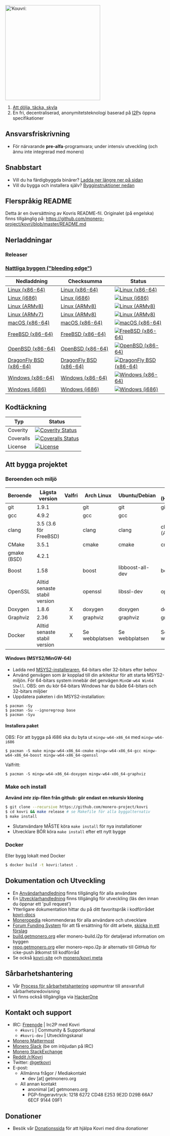 [<img width="300" src="https://static.getmonero.org/images/kovri/logo.png" alt="ˈKoʊvriː" />](https://github.com/monero-project/kovri)

1. [Att dölja, täcka, skyla](https://en.wikipedia.org/wiki/Esperanto)
2. En fri, decentraliserad, anonymitetsteknologi baserad på [I2P](https://getmonero.org/resources/moneropedia/i2p.html)s öppna specifikationer

## Ansvarsfriskrivning

- För närvarande **pre-alfa**-programvara; under intensiv utveckling (och ännu inte integrerad med monero)

## Snabbstart

- Vill du ha färdigbyggda binärer? [Ladda ner längre ner på sidan](#downloads)
- Vill du bygga och installera själv? [Bygginstruktioner nedan](#building)

## Flerspråkig README

Detta är en översättning av Kovris README-fil. Originalet (på engelska) finns tillgänglig på: https://github.com/monero-project/kovri/blob/master/README.md

## Nerladdningar

### Releaser

### [Nattliga byggen ("bleeding edge")](https://build.getmonero.org/waterfall)

| Nedladdning | Checksumma | Status |
| -------- | -------- | ------ |
| [Linux (x86-64)](https://build.getmonero.org/downloads/kovri-latest-linux-amd64.tar.bz2) | [Linux (x86-64)](https://build.getmonero.org/downloads/kovri-latest-linux-amd64.tar.bz2.sha256sum.txt) | [![Linux (x86-64)](https://build.getmonero.org/png?builder=kovri-static-ubuntu-amd64)](https://build.getmonero.org/builders/kovri-static-ubuntu-amd64) |
| [Linux (i686)](https://build.getmonero.org/downloads/kovri-latest-linux-i686.tar.bz2) | [Linux (i686)](https://build.getmonero.org/downloads/kovri-latest-linux-i686.tar.bz2.sha256sum.txt) | [![Linux (i686)](https://build.getmonero.org/png?builder=kovri-static-ubuntu-i686)](https://build.getmonero.org/builders/kovri-static-ubuntu-i686) |
| [Linux (ARMv8)](https://build.getmonero.org/downloads/kovri-latest-linux-armv8.tar.bz2) | [Linux (ARMv8)](https://build.getmonero.org/downloads/kovri-latest-linux-armv8.tar.bz2.sha256sum.txt) | [![Linux (ARMv8)](https://build.getmonero.org/png?builder=kovri-static-debian-arm8)](https://build.getmonero.org/builders/kovri-static-debian-arm8) |
| [Linux (ARMv7)](https://build.getmonero.org/downloads/kovri-latest-linux-armv7.tar.bz2) | [Linux (ARMv8)](https://build.getmonero.org/downloads/kovri-latest-linux-armv7.tar.bz2.sha256sum.txt) | [![Linux (ARMv8)](https://build.getmonero.org/png?builder=kovri-static-ubuntu-arm7)](https://build.getmonero.org/builders/kovri-static-ubuntu-) |
| [macOS (x86-64)](https://build.getmonero.org/downloads/kovri-latest-osx-10.13.tar.bz2) | [macOS (x86-64)](https://build.getmonero.org/downloads/kovri-latest-osx-10.13.tar.bz2.sha256sum.txt) | [![macOS (x86-64)](https://build.getmonero.org/png?builder=kovri-static-osx)](https://build.getmonero.org/builders/kovri-static-osx) |
| [FreeBSD (x86-64)](https://build.getmonero.org/downloads/kovri-latest-freebsd-amd64.tar.bz2) | [FreeBSD (x86-64)](https://build.getmonero.org/downloads/kovri-latest-freebsd-amd64.tar.bz2.sha256sum.txt) | [![FreeBSD (x86-64)](https://build.getmonero.org/png?builder=kovri-static-freebsd64)](https://build.getmonero.org/builders/kovri-static-freebsd64) |
| [OpenBSD (x86-64)](https://build.getmonero.org/downloads/kovri-latest-openbsd-amd64.tar.bz2) | [OpenBSD (x86-64)](https://build.getmonero.org/downloads/kovri-latest-openbsd-amd64.tar.bz2.sha256sum.txt) | [![OpenBSD (x86-64)](https://build.getmonero.org/png?builder=kovri-static-openbsd-amd64)](https://build.getmonero.org/builders/kovri-static-openbsd-amd64) |
| [DragonFly BSD (x86-64)](https://build.getmonero.org/downloads/kovri-latest-dragonflybsd-4.6.tar.bz2) | [DragonFly BSD (x86-64)](https://build.getmonero.org/downloads/kovri-latest-dragonflybsd-4.6.tar.bz2.sha256sum.txt) | [![DragonFly BSD (x86-64)](https://build.getmonero.org/png?builder=kovri-static-dragonflybsd-amd64)](https://build.getmonero.org/builders/kovri-static-dragonflybsd-amd64) |
| [Windows (x86-64)](https://build.getmonero.org/downloads/kovri-latest-win64.exe) | [Windows (x86-64)](https://build.getmonero.org/downloads/kovri-latest-win64.exe.sha256sum.txt) | [![Windows (x86-64)](https://build.getmonero.org/png?builder=kovri-static-win64)](https://build.getmonero.org/builders/kovri-static-win64) |
| [Windows (i686)](https://build.getmonero.org/downloads/kovri-latest-win32.exe) | [Windows (i686)](https://build.getmonero.org/downloads/kovri-latest-win32.exe.sha256sum.txt) | [![Windows (i686)](https://build.getmonero.org/png?builder=kovri-static-win32)](https://build.getmonero.org/builders/kovri-static-win32) |

## Kodtäckning

| Typ | Status |
| ----------- | -------- |
| Coverity | [![Coverity Status](https://scan.coverity.com/projects/7621/badge.svg)](https://scan.coverity.com/projects/7621/) |
| Coveralls | [![Coveralls Status](https://coveralls.io/repos/github/monero-project/kovri/badge.svg?branch=master)](https://coveralls.io/github/monero-project/kovri?branch=master) |
| License | [![License](https://img.shields.io/badge/license-BSD3-blue.svg)](https://opensource.org/licenses/BSD-3-Clause) |

## Att bygga projektet

### Beroenden och miljö

| Beroende | Lägsta version | Valfri | Arch Linux | Ubuntu/Debian | macOS (Homebrew) | FreeBSD | OpenBSD |
| ------------------- | ---------------------------- | :--------: | ----------- | ---------------- | ---------------- | ------------- | ----------- |
| git | 1.9.1 |  | git | git | git | git | git |
| gcc | 4.9.2 |  | gcc | gcc |  |  |  |
| clang | 3.5 (3.6 för FreeBSD) |  | clang | clang | clang (Apple) | clang36 | llvm |
| CMake | 3.5.1 |  | cmake | cmake | cmake | cmake | cmake |
| gmake (BSD) | 4.2.1 |  |  |  |  | gmake | gmake |
| Boost | 1.58 |  | boost | libboost-all-dev | boost | boost-libs | boost |
| OpenSSL | Alltid senaste stabil version |  | openssl | libssl-dev | openssl | openssl | openssl |
| Doxygen | 1.8.6 | X | doxygen | doxygen | doxygen | doxygen | doxygen |
| Graphviz | 2.36 | X | graphviz | graphviz | graphviz | graphviz | graphviz |
| Docker | Alltid senaste stabil version | X | Se webbplatsen | Se webbplatsen | Se webbplatsen | Se webbplatsen | Se webbplatsen |

#### Windows (MSYS2/MinGW-64)

* Ladda ned [MSYS2-installeraren](http://msys2.github.io/), 64-bitars eller 32-bitars efter behov
* Använd genvägen som är kopplad till din arkitektur för att starta MSYS2-miljön. För 64-bitars system innebär det genvägen `MinGW-w64 Win64 Shell`. OBS: om du kör 64-bitars Windows har du både 64-bitars och 32-bitars miljöer
* Uppdatera paketen i din MSYS2-installation:

```shell
$ pacman -Sy
$ pacman -Su --ignoregroup base
$ pacman -Syu
```

#### Installera paket

OBS: För att bygga på i686 ska du byta ut `mingw-w64-x86_64` med `mingw-w64-i686`

`$ pacman -S make mingw-w64-x86_64-cmake mingw-w64-x86_64-gcc mingw-w64-x86_64-boost mingw-w64-x86_64-openssl`

Valfritt:

`$ pacman -S mingw-w64-x86_64-doxygen mingw-w64-x86_64-graphviz`

### Make och install

**Använd *inte* zip-filen från github: gör endast en rekursiv kloning**

```bash
$ git clone --recursive https://github.com/monero-project/kovri
$ cd kovri && make release # se Makefile för alla byggalternativ
$ make install
```

- Slutanvändare MÅSTE köra `make install` för nya installationer
- Utvecklare BÖR köra `make install` efter ett nytt bygge

### Docker

Eller bygg lokalt med Docker

```bash
$ docker build -t kovri:latest .
```

## Dokumentation och Utveckling

- En [Användarhandledning](https://github.com/monero-project/kovri-docs/blob/master/i18n/en/user_guide.md) finns tillgänglig för alla användare
- En [Utvecklarhandledning](https://github.com/monero-project/kovri-docs/blob/master/i18n/en/developer_guide.md) finns tillgänglig för utveckling (läs den innan du öppnar ett 'pull request')
- Ytterligare dokumentation hittar du på ditt favoritspråk i kodförrådet [kovri-docs](https://github.com/monero-project/kovri-docs/)
- [Moneropedia](https://getmonero.org/resources/moneropedia/kovri.html) rekommenderas för alla användare och utvecklare
- [Forum Funding System](https://forum.getmonero.org/8/funding-required) för att få ersättning för ditt arbete, [skicka in ett förslag](https://forum.getmonero.org/7/open-tasks/2379/forum-funding-system-ffs-sticky)
- [build.getmonero.org](https://build.getmonero.org/) eller monero-build.i2p för detaljerad information om byggen
- [repo.getmonero.org](https://repo.getmonero.org/monero-project/kovri) eller monero-repo.i2p är alternativ till GitHub för icke-push åtkomst till kodförråd
- Se också [kovri-site](https://github.com/monero-project/kovri-site) och [monero/kovri meta](https://github.com/monero-project/meta)

## Sårbarhetshantering

- Vår [Process för sårbarhetshantering](https://github.com/monero-project/meta/blob/master/VULNERABILITY_RESPONSE_PROCESS.md) uppmuntrar till ansvarsfull sårbarhetsredovisning
- Vi finns också tillgängliga via [HackerOne](https://hackerone.com/monero)

## Kontakt och support

- IRC: [Freenode](https://webchat.freenode.net/) | Irc2P med Kovri
   - `#kovri` | Community & Supportkanal
   - `#kovri-dev` | Utvecklingskanal
- [Monero Mattermost](https://mattermost.getmonero.org/)
- [Monero Slack](https://monero.slack.com/) (be om inbjudan på IRC)
- [Monero StackExchange](https://monero.stackexchange.com/)
- [Reddit /r/Kovri](https://www.reddit.com/r/Kovri/)
- Twitter: [@getkovri](https://twitter.com/getkovri)
- E-post:
   - Allmänna frågor / Mediakontakt
      - dev [at] getmonero.org
   - All annan kontakt
      - anonimal [at] getmonero.org
      - PGP-fingeravtryck: 1218 6272 CD48 E253 9E2D  D29B 66A7 6ECF 9144 09F1

## Donationer

- Besök vår [Donationssida](https://getmonero.org/getting-started/donate/) för att hjälpa Kovri med dina donationer

